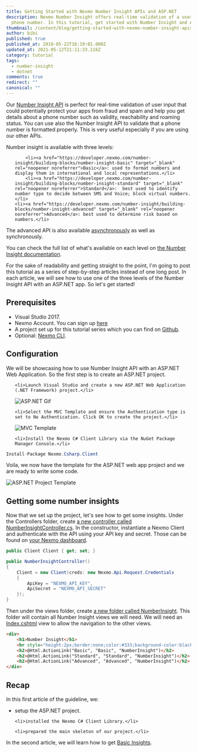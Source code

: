 ```yaml
---
title: Getting Started with Nexmo Number Insight APIs and ASP.NET
description: Nexmo Number Insight offers real-time validation of a user-input
  phone number. In this tutorial, get started with Number Insight and ASP.NET
thumbnail: /content/blog/getting-started-with-nexmo-number-insight-apis-and-asp-net-dr/Number-Insight-Nexmo-01.png
author: bibi
published: true
published_at: 2018-05-22T16:19:01.000Z
updated_at: 2021-05-12T21:11:33.116Z
category: tutorial
tags:
  - number-insight
  - dotnet
comments: true
redirect: ""
canonical: ""
---
```

Our [Number Insight API](https://developer.nexmo.com/number-insight/overview) is perfect for real-time validation of user input that could potentially protect your apps from fraud and spam and help you get details about a phone number such as validity, reachability and roaming status.
You can use also the Number Insight API to validate that a phone number is formatted properly. This is very useful especially if you are using our other APIs.

Number insight is available with three levels:

<ul>

```
    <li><a href="https://developer.nexmo.com/number-insight/building-blocks/number-insight-basic" target="_blank" rel="noopener noreferrer">Basic</a>: used to format numbers and display them in international and local representations.</li>
    <li><a href="https://developer.nexmo.com/number-insight/building-blocks/number-insight-standard" target="_blank" rel="noopener noreferrer">Standard</a>:  best used to identify number type to decide between SMS and Voice; block virtual numbers.</li>
<li><a href="https://developer.nexmo.com/number-insight/building-blocks/number-insight-advanced" target="_blank" rel="noopener noreferrer">Advanced</a>: best used to determine risk based on numbers.</li>
```

</ul>

The advanced API is also available [asynchronously](https://developer.nexmo.com/number-insight/building-blocks/number-insight-advanced-async) as well as synchronously.

You can check the full list of what's available on each level on [the Number Insight documentation](https://developer.nexmo.com/api/number-insight).

For the sake of readability and getting straight to the point, I'm going to post this tutorial as a series of step-by-step articles instead of one long post. In each article, we will see how to use one of the three levels of the Number Insight API with an ASP.NET app. So let's get started!

<h2>Prerequisites</h2>

<ul>
	<li> Visual Studio 2017.</li>
	<li> Nexmo Account. You can sign up <a href="https://dashboard.nexmo.com/sign-in" target="_blank" rel="noopener noreferrer">here</a></li>
	<li> A project set up for this tutorial series which you can find on <a href="https://github.com/nexmo-community/nexmo-dotnet-quickstart" target="_blank" rel="noopener noreferrer">Github</a>.</li>
	<li> Optional: <a href="https://github.com/Nexmo/nexmo-cli" target="_blank" rel="noopener noreferrer">Nexmo CLI</a>.</li>

</ul>

<h2>Configuration</h2>

We will be showcasing how to use Number Insight API with an ASP.NET Web Application. So the first step is to create an ASP.NET project.

<ul>

```
<li>Launch Visual Studio and create a new ASP.NET Web Application (.NET Framework) project.</li>
```



![ASP.NET Gif](/content/blog/getting-started-with-nexmo-number-insight-apis-and-asp-net/asp.net-project.png "ASP.NET Gif")

 	<li>Select the MVC Template and ensure the Authentication type is set to No Authentication. Click OK to create the project.</li>

![MVC Template](/content/blog/getting-started-with-nexmo-number-insight-apis-and-asp-net/mvc-template.png "MVC Template")

 	<li>Install the Nexmo C# Client Library via the NuGet Package Manager Console.</li>

</ul>

```csharp
Install-Package Nexmo.Csharp.Client
```

Voila, we now have the template for the ASP.NET web app project and we are ready to write some code.

![ASP.NET Project Template](/content/blog/getting-started-with-nexmo-number-insight-apis-and-asp-net/asp.net-project-template.png "ASP.NET Project Template")

<h2>Getting some number insights</h2>

Now that we set up the project, let's see how to get some insights.
Under the Controllers folder, create [a new controller called NumberInsightController.cs](https://github.com/nexmo-community/nexmo-dotnet-quickstart/blob/ASPNET/NexmoDotNetQuickStarts/Controllers/NumberInsightController.cs). In the constructor,  instantiate a Nexmo Client and authenticate with the API using your API key and secret. Those can be found on [your Nexmo dashboard](https://dashboard.nexmo.com/getting-started-guide).

```csharp
public Client Client { get; set; }

public NumberInsightController()
{
    Client = new Client(creds: new Nexmo.Api.Request.Credentials
    {
        ApiKey = "NEXMO_API_KEY",
        ApiSecret = "NEXMO_API_SECRET"
    });
}
```

Then under the views folder, create [a new folder called NumberInsight](https://github.com/nexmo-community/nexmo-dotnet-quickstart/tree/ASPNET/NexmoDotNetQuickStarts/Views/NumberInsight). This folder will contain all Number Insight views we will need.
We will need an [Index.cshtml](https://github.com/nexmo-community/nexmo-dotnet-quickstart/blob/ASPNET/NexmoDotNetQuickStarts/Views/NumberInsight/Index.cshtml) view to allow the navigation to the other views.

```html
<div>
    <h1>Number Insight</h1>
    <hr style="height:2px;border:none;color:#333;background-color:black" />
    <h2>@Html.ActionLink("Basic", "Basic", "NumberInsight")</h2>
    <h2>@Html.ActionLink("Standard", "Standard", "NumberInsight")</h2>
    <h2>@Html.ActionLink("Advanced", "Advanced", "NumberInsight")</h2>
</div>
```

<h2>Recap</h2>

In this first article of the guideline, we:

<ul>
	<li>setup the ASP.NET project.</li>
 
 	<li>installed the Nexmo C# Client Library.</li>

 	<li>prepared the main skeleton of our project.</li>

</ul>

In the second article, we will learn how to get [Basic Insights](https://www.nexmo.com/blog/2018/05/22/how-to-get-basic-number-insights-within-an-asp-net-app-dr/).